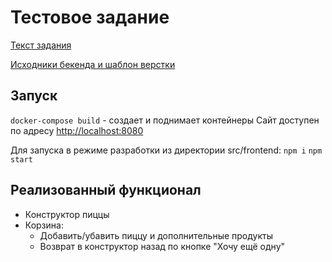 # Тестовое задание

[Текст задания](https://github.com/Sense-Capital/TestFrontEnd/blob/main/README.md)

[Исходники бекенда и шаблон верстки](https://github.com/htmlacademy-vue/1393011-pizza-1)

## Запуск

`docker-compose build` - создает и поднимает контейнеры
Сайт доступен по адресу [http://localhost:8080](http://localhost:8080)

Для запуска в режиме разработки из директории src/frontend:
`npm i`
`npm start`

## Реализованный функционал
- Конструктор пиццы
- Корзина:
  - Добавить/убавить пиццу и дополнительные продукты
  - Возврат в конструктор назад по кнопке "Хочу ещё одну"